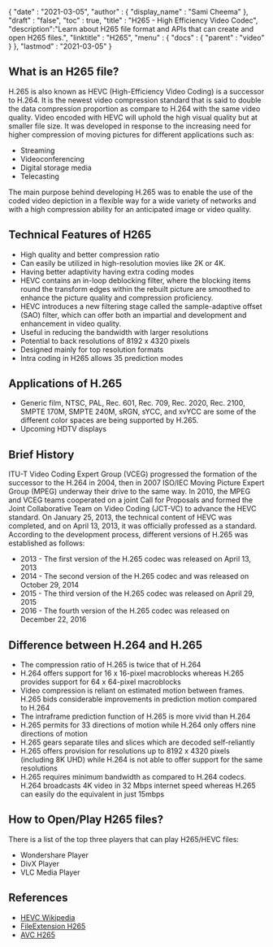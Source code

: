 {
  "date" : "2021-03-05",
  "author" : {
    "display_name" : "Sami Cheema"
  },
  "draft" : "false",
  "toc" : true,
  "title" : "H265 - High Efficiency Video Codec",
  "description":"Learn about H265 file format and APIs that can create and open H265 files.",
  "linktitle" : "H265",
  "menu" : {
    "docs" : {
      "parent" : "video"
    }
  },
  "lastmod" : "2021-03-05"
}


## What is an H265 file?

H.265 is also known as HEVC (High-Efficiency Video Coding) is a successor to H.264. It is the newest video compression standard that is said to double the data compression proportion as compare to H.264 with the same video quality. Video encoded with HEVC will uphold the high visual quality but at smaller file size. It was developed in response to the increasing need for higher compression of moving pictures for different applications such as:

 * Streaming
 * Videoconferencing
 * Digital storage media
 * Telecasting
 
The main purpose behind developing H.265 was to enable the use of the coded video depiction in a flexible way for a wide variety of networks and with a high compression ability for an anticipated image or video quality.


## Technical Features of H265
 
 *	High quality and better compression ratio 
 *	Can easily be utilized in high-resolution movies like 2K or 4K.
 *	Having better adaptivity having extra coding modes 
 *	HEVC contains an in-loop deblocking filter, where the blocking items round the transform edges within the rebuilt picture are smoothed to enhance the picture quality and compression proficiency. 
 *	HEVC introduces a new filtering stage called the sample-adaptive offset (SAO) filter, which can offer both an impartial and development and enhancement in video quality.
 *	Useful in reducing the bandwidth with larger resolutions
 *	Potential to back resolutions of 8192 x 4320 pixels 
 *	Designed mainly for top resolution formats
 *	Intra coding in H265 allows 35 prediction modes 

 
## Applications of H.265

 *	Generic film, NTSC, PAL, Rec. 601, Rec. 709, Rec. 2020, Rec. 2100, SMPTE 170M, SMPTE 240M, sRGN, sYCC, and xvYCC are some of the different color spaces are being supported by H.265.
 *	Upcoming HDTV displays 
 
## Brief History

ITU-T Video Coding Expert Group (VCEG) progressed the formation of the successor to the H.264 in 2004, then in 2007 ISO/IEC Moving Picture Expert Group (MPEG) underway their drive to the same way. In 2010, the MPEG and VCEG teams cooperated on a joint Call for Proposals and formed the Joint Collaborative Team on Video Coding (JCT-VC) to advance the HEVC standard. On January 25, 2013, the technical content of HEVC was completed, and on April 13, 2013, it was officially professed as a standard. According to the development process, different versions of H.265 was established as follows:

 *	2013 - The first version of the H.265 codec was released on April 13, 2013
 *	2014 - The second version of the H.265 codec and was released on October 29, 2014
 *	2015 - The third version of the H.265 codec was released on April 29, 2015
 *	2016 - The fourth version of the H.265 codec was released on December 22, 2016
 
## Difference between H.264 and H.265

 *	The compression ratio of H.265 is twice that of H.264
 *	H.264 offers support for 16 x 16-pixel macroblocks whereas H.265 provides support for 64 x 64-pixel macroblocks
 *	Video compression is reliant on estimated motion between frames. H.265 bids considerable improvements in prediction motion compared to H.264
 *	The intraframe prediction function of H.265 is more vivid than H.264
 *	H.265 permits for 33 directions of motion while H.264 only offers nine directions of motion
 *	H.265 gears separate tiles and slices which are decoded self-reliantly
 *	H.265 offers provision for resolutions up to 8192 x 4320 pixels (including 8K UHD) while H.264 is not able to offer support for the same resolutions
 *	H.265 requires minimum bandwidth as compared to H.264 codecs. H.264 broadcasts 4K video in 32 Mbps internet speed whereas H.265 can easily do the equivalent in just 15mbps

 
## How to Open/Play H265 files?

There is a list of the top three players that can play H265/HEVC files:

 *	Wondershare Player
 *	DivX Player
 *	VLC Media Player


## References

 * [HEVC Wikipedia](https://en.wikipedia.org/wiki/High_Efficiency_Video_Coding)
 * [FileExtension H265](https://www.file-extensions.org/h265-file-extension)
 * [AVC H265](https://www.any-video-converter.com/h265-converter.html)

